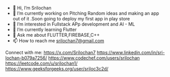 - 👋 Hi, I’m Srilochan
- 🔭 I’m currently working on Pitching Random ideas and making an app out of it .Soon going to deploy my first app in play store
- 👀 I’m interested in Fullstack APp development and AI - ML
- 🌱 I’m currently learning Flutter
- 🤔 Ask me about FLUTTER,FIREBASE,C++
- 📫 How to reach me srilochan7@gmail.com

 Connect with me:
 https://x.com/Srilochan7 https://www.linkedin.com/in/sri-lochan-b079a7256/ https://www.codechef.com/users/srilochan https://leetcode.com/u/srilochan1/ https://www.geeksforgeeks.org/user/sriloc3c2d/



<!---
Srilochan7/Srilochan7 is a ✨ special ✨ repository because its `README.md` (this file) appears on your GitHub profile.
You can click the Preview link to take a look at your changes.
--->
